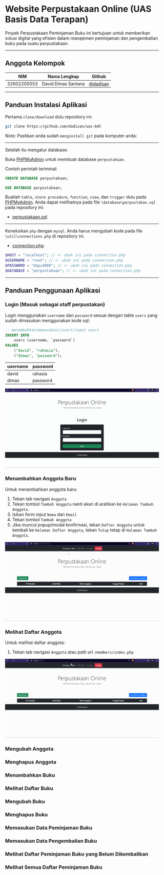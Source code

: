 # Website Perpustakaan Online (UAS Basis Data Terapan)

Proyek Perpustakaan Peminjaman Buku ini bertujuan untuk memberikan solusi digital yang efisien dalam manajemen peminjaman dan pengembalian buku pada suatu perpustakaan.

---

## Anggota Kelompok

| NIM         | Nama Lengkap        | Github                                 |
| ----------- | ------------------- | -------------------------------------- |
| 32602200053 | David Dimas Santana | [@dadisan](https://github.com/dadisan) |

---

## Panduan Instalasi Aplikasi

Pertama `clone/download` dulu repository ini:

```bash
git clone https://github.com/dadisan/uas-bdt
```

Note: Pastikan anda sudah `menginstall git` pada komputer anda:

---

Setelah itu mengatur database:

Buka [PHPMyAdmin](http://localhost/phpmyadmin/) untuk membuat database `perpustakaan`.

Contoh perintah teriminal:

```sql
CREATE DATABASE perpustakaan;
```

```sql
USE DATABASE perpustakaan;
```

Buatlah `table`, `store procedure`, `function`, `view`, dan `trigger` dulu pada [PHPMyAdmin](http://localhost/phpmyadmin/). Anda dapat melihatnya pada file `\database\perpustakan.sql` pada repository ini:

- [perpustakaan.sql](./database/perpustakaan.sql)

---

Koneksikan `php` dengan `mysql`. Anda harus mengubah kode pada file `\util\connections.php` di repostiory ini.

- [connection.php](./util/connection.php)

```php
$HOST = "localhost"; // <- ubah ini pada connection.php
$USERNAME = "root"; // <- ubah ini pada connection.php
$PASSWORD = "dapid000"; // <- ubah ini pada connection.php
$DATABASE = "perpustakaan"; // <- ubah ini pada connection.php
```

---

## Panduan Penggunaan Aplikasi

### Login (Masuk sebagai staff perpustakan)

Login menggunakan `username` dan `password` sesuai dengan table `users` yang sudah dimasukan menggunakan kode sql:

```sql
-- menambahkan/memasukan/insert/input users
INSERT INTO
    users (username, `password`)
VALUES
    ("david", "rahasia"),
    ("dimas", "password");
```

| username | password |
| -------- | -------- |
| david    | rahasia  |
| dimas    | password |

![login](./images/login.gif)

### Menambahkan Anggota Baru

Untuk menambahkan anggota baru:

1. Tekan tab navigasi `Anggota`
2. Tekan tombol `Tambah Anggota` nanti akan di arahkan ke `Halaman Tambah Anggota`.
3. Isikan form input `Nama` dan `Email`
4. Tekan tombol `Tambah Anggota`
5. Jika muncul popup/modal konfirmasi, tekan `Daftar Anggota` untuk kembali ke `Halaman Daftar Anggota`, tekan `Tutup` tetap di `Halaman Tambah Anggota`.

![tambah anggota baru](./images/tambah-anggota-baru.gif)

### Melihat Daftar Anggota

Untuk melihat daftar anggota:

1. Tekan tab navigasi `Anggota` atau path url `/members/index.php`

![melihat daftar anggota](./images/melihat-daftar-anggota.gif)

### Mengubah Anggota

### Menghapus Anggota

### Menambahkan Buku

### Melihat Daftar Buku

### Mengubah Buku

### Menghapus Buku

### Memasukan Data Peminjaman Buku

### Memasukan Data Pengembalian Buku

### Melihat Daftar Peminjaman Buku yang Belum Dikembalikan

### Melihat Semua Daftar Peminjaman Buku
